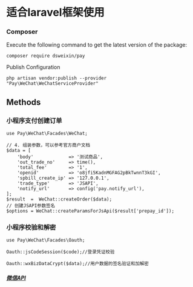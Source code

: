 # 适合laravel框架使用

### Composer

Execute the following command to get the latest version of the package:

```terminal
composer require dsweixin/pay
```


Publish Configuration

```shell
php artisan vendor:publish --provider "Pay\WeChat\WeChatServiceProvider"
```

## Methods

### 小程序支付创建订单

    use Pay\WeChat\Facades\WeChat;
    
    // 4. 组装参数，可以参考官方商户文档
    $data = [
        'body'             => '测试商品',
        'out_trade_no'     => time(),
        'total_fee'        => '1',
        'openid'           => 'o8jfi5KadnMGFAG2pBkTwnnT3kGI',
        'spbill_create_ip' => '127.0.0.1',
        'trade_type'       => 'JSAPI',
        'notify_url'       => config('pay.notify_url'),
    ];
    $result  =  WeChat::createOrder($data);
    // 创建JSAPI参数签名
    $options = WeChat::createParamsForJsApi($result['prepay_id']);


### 小程序校验和解密

    use Pay\WeChat\Facades\Oauth;
    
    Oauth::jsCodeSession($code);//登录凭证校验
    
    Oauth::wxBizDataCrypt($data);//用户数据的签名验证和加解密 
    
##### [微信API](https://developers.weixin.qq.com/miniprogram/dev/api/signature.html#wxchecksessionobject)
